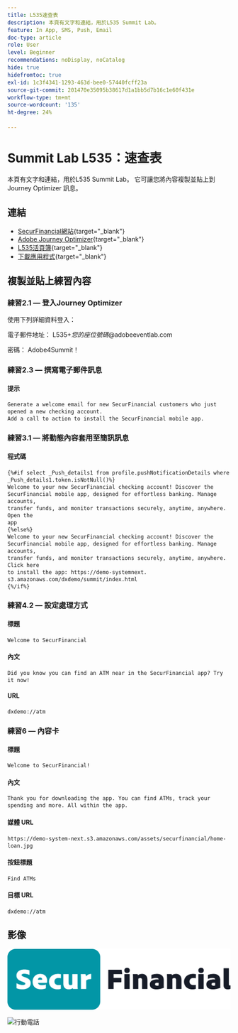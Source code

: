 ```yaml
---
title: L535速查表
description: 本頁有文字和連結，用於L535 Summit Lab。
feature: In App, SMS, Push, Email
doc-type: article
role: User
level: Beginner
recommendations: noDisplay, noCatalog
hide: true
hidefromtoc: true
exl-id: 1c3f4341-1293-463d-bee0-57440fcff23a
source-git-commit: 201470e35095b38617d1a1bb5d7b16c1e60f431e
workflow-type: tm+mt
source-wordcount: '135'
ht-degree: 24%

---
```


# Summit Lab L535：速查表

本頁有文字和連結，用於L535 Summit Lab。 它可讓您將內容複製並貼上到 Journey Optimizer 訊息。

## 連結

* [SecurFinancial網站](https://dsn.adobe.com/web/hausmann-FTTN?token=eyJhbGciOiJIUzI1NiIsInR5cCI6IkpXVCJ9.eyJpZCI6ImFub255bW91cyIsImVtYWlsIjoiYW5vbnltb3VzQGFkb2JlLmNvbSIsIm5hbWUiOiJBbm9ueW1vdXMiLCJpc1N1cGVyVXNlciI6ZmFsc2UsImlzc3VlciI6ImhhdXNtYW5uIiwicHJvamVjdHMiOnsiaGF1c21hbm4tRlRUTiI6InZpZXcifSwiaWF0IjoxNzQwNzU2NTYxLCJleHAiOjE3NDMzNDg1NjF9.ryOTsqDH9B33436RlIo4AHFxx8aGjNEMqv9FAxLZb9U){target="_blank"}
* [Adobe Journey Optimizer](https://experience.adobe.com/#/@techmarketingdemos/sname:ajo-summit-lab/journey-optimizer/journeys){target="_blank"}
* [L535活頁簿](/help/summit-labs/summit-lab-assets/assets/summit_lab_manual_l535-final-v4.pdf){target="_blank"}
* [下載應用程式](https://demo-system-next.s3.amazonaws.com/dxdemo/summit/index.html){target="_blank"}

## 複製並貼上練習內容

### 練習2.1 — 登入Journey Optimizer

使用下列詳細資料登入：

電子郵件地址：    L535+*您的座位號碼*@adobeeventlab.com

密碼：       Adobe4Summit！


### 練習2.3 — 撰寫電子郵件訊息

#### 提示

```
Generate a welcome email for new SecurFinancial customers who just opened a new checking account. 
Add a call to action to install the SecurFinancial mobile app.
```

### 練習3.1 — 將動態內容套用至簡訊訊息

#### 程式碼

```
{%#if select _Push_details1 from profile.pushNotificationDetails where
_Push_details1.token.isNotNull()%}
Welcome to your new SecurFinancial checking account! Discover the
SecurFinancial mobile app, designed for effortless banking. Manage accounts,
transfer funds, and monitor transactions securely, anytime, anywhere. Open the
app
{%else%}
Welcome to your new SecurFinancial checking account! Discover the
SecurFinancial mobile app, designed for effortless banking. Manage accounts,
transfer funds, and monitor transactions securely, anytime, anywhere. Click here
to install the app: https://demo-systemnext.
s3.amazonaws.com/dxdemo/summit/index.html
{%/if%} 
```

### 練習4.2 — 設定處理方式

#### 標題

```
Welcome to SecurFinancial
```

#### 內文

```
Did you know you can find an ATM near in the SecurFinancial app? Try it now!
```

#### URL

```
dxdemo://atm
```

### 練習6 — 內容卡

#### 標題

```
Welcome to SecurFinancial!
```

#### 內文

```
Thank you for downloading the app. You can find ATMs, track your spending and more. All within the app.
```

#### 媒體 URL

```
https://demo-system-next.s3.amazonaws.com/assets/securfinancial/home-loan.jpg
```

#### 按鈕標題

```
Find ATMs
```

#### 目標 URL

```
dxdemo://atm
```

## 影像

![SecureFinancial標誌](/help/summit-labs/summit-lab-assets/assets/SecureFinancial-logo.png)


![行動電話](/help/summit-labs/summit-lab-assets/assets/online-banking-app-01.png)
